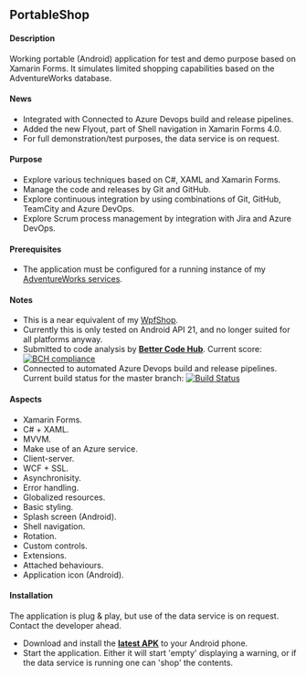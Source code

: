 ## PortableShop

#### Description
Working portable (Android) application for test and demo purpose based on Xamarin Forms. It simulates limited shopping capabilities based on the AdventureWorks database.

#### News
* Integrated with Connected to Azure Devops build and release pipelines.
* Added the new Flyout, part of Shell navigation in Xamarin Forms 4.0.
* For full demonstration/test purposes, the data service is on request.

#### Purpose
* Explore various techniques based on C#, XAML and Xamarin Forms.
* Manage the code and releases by Git and GitHub.
* Explore continuous integration by using combinations of Git, GitHub, TeamCity and Azure DevOps.
* Explore Scrum process management by integration with Jira and Azure DevOps.

#### Prerequisites
* The application must be configured for a running instance of my [AdventureWorks services](https://github.com/a-einstein/AdventureWorks/blob/master/README.md).

#### Notes
* This is a near equivalent of my [WpfShop](https://github.com/a-einstein/WpfShop).
* Currently this is only tested on Android API 21, and no longer suited for all platforms anyway.
* Submitted to code analysis by **[Better Code Hub](https://bettercodehub.com)**. Current score: [![BCH compliance](https://bettercodehub.com/edge/badge/a-einstein/PortableShop)](https://bettercodehub.com)
* Connected to automated Azure Devops build and release pipelines. Current build status for the master branch: [![Build Status](https://dev.azure.com/RcsProjects/PortableShop/_apis/build/status/Build%20APK?branchName=master)](https://dev.azure.com/RcsProjects/PortableShop/_build/latest?definitionId=13&branchName=master)

#### Aspects
* Xamarin Forms.
* C# + XAML.
* MVVM.
* Make use of an Azure service.
* Client-server.
* WCF + SSL.
* Asynchronisity.
* Error handling.
* Globalized resources.
* Basic styling.
* Splash screen (Android).
* Shell navigation.
* Rotation.
* Custom controls.
* Extensions.
* Attached behaviours.
* Application icon (Android).

#### Installation
The application is plug & play, but use of the data service is on request. Contact the developer ahead. 
* Download and install the **[latest APK](https://rcsadventureworac85.blob.core.windows.net/portableshop-releases/latest/RCS.CyclOne.apk)** to your Android phone.
* Start the application. Either it will start 'empty' displaying a warning, or if the data service is running one can 'shop' the contents.

